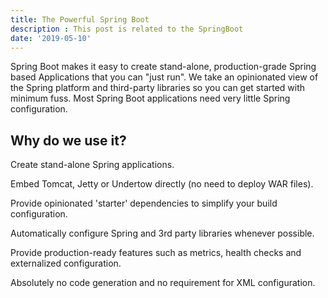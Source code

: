 ```yaml
---
title: The Powerful Spring Boot
description : This post is related to the SpringBoot
date: '2019-05-10'
---
```




Spring Boot makes it easy to create stand-alone, production-grade Spring based Applications that you can "just run".
We take an opinionated view of the Spring platform and third-party libraries so you can get started with minimum fuss. Most Spring Boot applications need very little Spring configuration.

## Why do we use it?

Create stand-alone Spring applications.

Embed Tomcat, Jetty or Undertow directly (no need to deploy WAR files).

Provide opinionated 'starter' dependencies to simplify your build configuration.

Automatically configure Spring and 3rd party libraries whenever possible.

Provide production-ready features such as metrics, health checks and externalized configuration.

Absolutely no code generation and no requirement for XML configuration.


